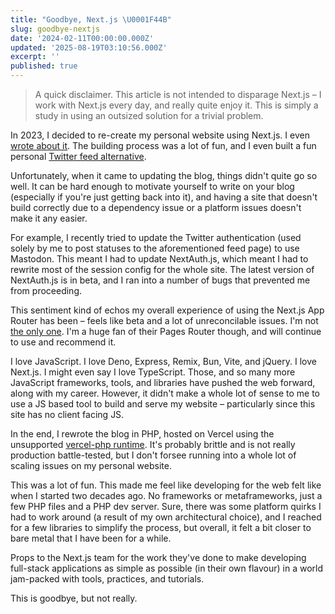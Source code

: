 ```yaml
---
title: "Goodbye, Next.js \U0001F44B"
slug: goodbye-nextjs
date: '2024-02-11T00:00:00.000Z'
updated: '2025-08-19T03:10:56.000Z'
excerpt: ''
published: true
---
```

> A quick disclaimer. This article is not intended to disparage Next.js – I work with Next.js every day, and really quite enjoy it. This is simply a study in using an outsized solution for a trivial problem.

In 2023, I decided to re-create my personal website using Next.js. I even [wrote about it](https://jwww.me/blog/building-a-personal-blog-with-next-13-part-1). The building process was a lot of fun, and I even built a fun personal [Twitter feed alternative](https://jwww.me/feed).

Unfortunately, when it came to updating the blog, things didn't quite go so well. It can be hard enough to motivate yourself to write on your blog (especially if you're just getting back into it), and having a site that doesn't build correctly due to a dependency issue or a platform issues doesn't make it any easier.

For example, I recently tried to update the Twitter authentication (used solely by me to post statuses to the aforementioned feed page) to use Mastodon. This meant I had to update NextAuth.js, which meant I had to rewrite most of the session config for the whole site. The latest version of NextAuth.js is in beta, and I ran into a number of bugs that prevented me from proceeding.

This sentiment kind of echos my overall experience of using the Next.js App Router has been – feels like beta and a lot of unreconcilable issues. I'm not [the only one](https://www.flightcontrol.dev/blog/nextjs-app-router-migration-the-good-bad-and-ugly). I'm a huge fan of their Pages Router though, and will continue to use and recommend it.

I love JavaScript. I love Deno, Express, Remix, Bun, Vite, and jQuery. I love Next.js. I might even say I love TypeScript. Those, and so many more JavaScript frameworks, tools, and libraries have pushed the web forward, along with my career. However, it didn't make a whole lot of sense to me to use a JS based tool to build and serve my website – particularly since this site has no client facing JS.

In the end, I rewrote the blog in PHP, hosted on Vercel using the unsupported [vercel-php runtime](https://github.com/vercel-community/php). It's probably brittle and is not really production battle-tested, but I don't forsee running into a whole lot of scaling issues on my personal website.

This was a lot of fun. This made me feel like developing for the web felt like when I started two decades ago. No frameworks or metaframeworks, just a few PHP files and a PHP dev server. Sure, there was some platform quirks I had to work around (a result of my own architectural choice), and I reached for a few libraries to simplify the process, but overall, it felt a bit closer to bare metal that I have been for a while.

Props to the Next.js team for the work they've done to make developing full-stack applications as simple as possible (in their own flavour) in a world jam-packed with tools, practices, and tutorials.

This is goodbye, but not really.
